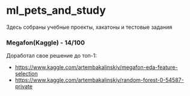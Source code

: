 # ml_pets_and_study
Здесь собраны учебные проекты, хакатоны и тестовые задания

### Megafon(Kaggle) - 14/100
Доработал свое решение до топ-1:
- https://www.kaggle.com/artembakalinskiy/megafon-eda-feature-selection
- https://www.kaggle.com/artembakalinskiy/random-forest-0-54587-private
